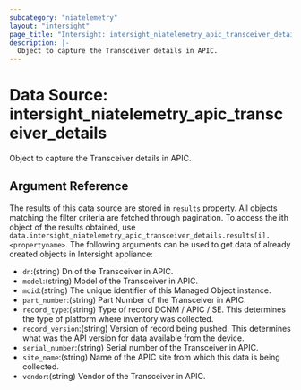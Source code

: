 ```yaml
---
subcategory: "niatelemetry"
layout: "intersight"
page_title: "Intersight: intersight_niatelemetry_apic_transceiver_details"
description: |-
  Object to capture the Transceiver details in APIC.
---
```


# Data Source: intersight_niatelemetry_apic_transceiver_details
Object to capture the Transceiver details in APIC.
## Argument Reference
The results of this data source are stored in `results` property.
All objects matching the filter criteria are fetched through pagination.
To access the ith object of the results obtained, use `data.intersight_niatelemetry_apic_transceiver_details.results[i].<propertyname>`.
The following arguments can be used to get data of already created objects in Intersight appliance:
* `dn`:(string) Dn of the Transceiver in APIC. 
* `model`:(string) Model of the Transceiver in APIC. 
* `moid`:(string) The unique identifier of this Managed Object instance. 
* `part_number`:(string) Part Number of the Transceiver in APIC. 
* `record_type`:(string) Type of record DCNM / APIC / SE. This determines the type of platform where inventory was collected. 
* `record_version`:(string) Version of record being pushed. This determines what was the API version for data available from the device. 
* `serial_number`:(string) Serial number of the Transceiver in APIC. 
* `site_name`:(string) Name of the APIC site from which this data is being collected. 
* `vendor`:(string) Vendor of the Transceiver in APIC. 
 